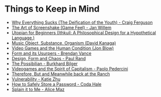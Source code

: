 Things to Keep in Mind
=======================

- [Why Everything Sucks (The Deification of the Youth) - Craig Ferguson](https://www.youtube.com/watch?v=UKUZ42T9diU)
- [The Art of Screenshake (Game Feel) - Jan Willem](https://www.youtube.com/watch?v=AJdEqssNZ-U)
- [Utopian for Beginners (Ithkuil: A Philosophical Design for a Hypothetical Language.)](http://www.newyorker.com/magazine/2012/12/24/utopian-for-beginners?currentPage=all)
- [Music Object, Substance, Organism (David Kanaga)](http://vimeo.com/90271157)
- [Video Games and the Human Condition (Jon Blow)](https://www.youtube.com/watch?v=SqFu5O-oPmU)
- [Form and its Usurpers - Brendan Vance](http://blog.brendanvance.com/2014/07/16/usurpers/)
- [Design, Form and Chaos - Paul Rand](http://blog.brendanvance.com/2014/07/16/usurpers/)
- [The Possibilian - Burkhard Bilger](http://www.newyorker.com/magazine/2011/04/25/the-possibilian)
- [Videogames and the Spirit of Capitalism - Paolo Pedercini](http://vimeo.com/86738382)
- [Therefore, But and Meanwhile back at the Ranch](https://www.youtube.com/watch?v=1GXv2C7vwX0)
- [Vulnerability - Katie Zhu](https://the-pastry-box-project.net/katie-zhu/2015-september-14)
- [How to Safely Store a Password - Coda Hale](http://codahale.com/how-to-safely-store-a-password/)
- [Splain it to Me - Alice Maz](http://status451.com/2016/01/06/splain-it-to-me/)
